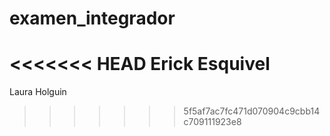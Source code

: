 # examen_integrador
<<<<<<< HEAD
Erick Esquivel
=======

Laura Holguin
>>>>>>> 5f5af7ac7fc471d070904c9cbb14c709111923e8
